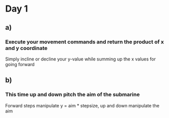 # Day 1

## a)
### Execute your movement commands and return the product of x and y coordinate

Simply incline or decline your y-value while summing up the x values for going forward


## b)
### This time up and down pitch the aim of the submarine

Forward steps manipulate y = aim * stepsize, up and down manipulate the aim